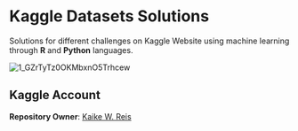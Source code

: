 # Kaggle Datasets Solutions
Solutions for different challenges on Kaggle Website using machine learning through **R** and **Python** languages.

![1_GZrTyTz0OKMbxnO5Trhcew](https://user-images.githubusercontent.com/32513366/64448634-870d5780-d0b4-11e9-97d0-08d353946cf8.png)

## Kaggle Account
**Repository Owner**: [Kaike W. Reis](https://www.kaggle.com/kaikewreis)
